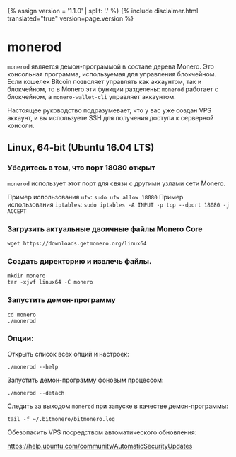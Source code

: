 {% assign version = '1.1.0' | split: '.' %}
{% include disclaimer.html translated="true" version=page.version %}
# monerod

`monerod` является демон-программой в составе дерева Monero. Это консольная программа, используемая для управления блокчейном. Если кошелек Bitcoin позволяет управлять как аккаунтом, так и блокчейном, то в Monero эти функции разделены: `monerod` работает с блокчейном, а `monero-wallet-cli` управляет аккаунтом.

Настоящее руководство подразумевает, что у вас уже создан VPS аккаунт, и вы используете SSH для получения доступа к серверной консоли.

## Linux, 64-bit (Ubuntu 16.04 LTS)

### Убедитесь в том, что порт 18080 открыт
`monerod` использует этот порт для связи с другими узлами сети Monero.

Пример использования `ufw`: `sudo ufw allow 18080`
Пример использования `iptables`: `sudo iptables -A INPUT -p tcp --dport 18080 -j ACCEPT`

### Загрузить актуальные двоичные файлы Monero Core

    wget https://downloads.getmonero.org/linux64

### Создать директорию и извлечь файлы.

    mkdir monero
    tar -xjvf linux64 -C monero

### Запустить демон-программу

    cd monero
    ./monerod

### Опции:

Открыть список всех опций и настроек:

    ./monerod --help

Запустить демон-программу фоновым процессом:

    ./monerod --detach

Следить за выходом `monerod` при запуске в качестве демон-программы:

    tail -f ~/.bitmonero/bitmonero.log

Обезопасить VPS посредством автоматического обновления:

https://help.ubuntu.com/community/AutomaticSecurityUpdates

